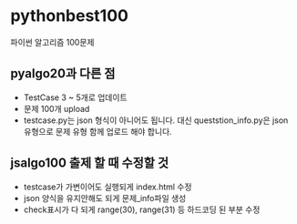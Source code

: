 # pythonbest100
파이썬 알고리즘 100문제

## pyalgo20과 다른 점
* TestCase 3 ~ 5개로 업데이트
* 문제 100개 upload
* testcase.py는 json 형식이 아니어도 됩니다. 대신 queststion_info.py은 json 유형으로 문제 유형 함께 업로드 해야 합니다.

## jsalgo100 출제 할 때 수정할 것
* testcase가 가변이어도 실행되게 index.html 수정
* json 양식을 유지안해도 되게 문제_info파일 생성
* check표시가 다 되게 range(30), range(31) 등 하드코딩 된 부분 수정